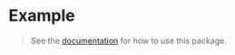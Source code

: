# Example

> See the [documentation](https://pub.dev/documentation/git_revision/latest/) for how to use this package.
